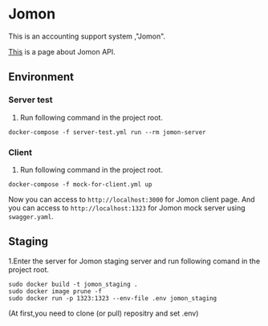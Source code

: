 # Jomon
This is an accounting support system ,"Jomon".

[This](https://traPtitech.github.io/Jomon/dist/index.html) is a page about Jomon API.

## Environment
### Server test
1. Run following command in the project root.
```shell script
docker-compose -f server-test.yml run --rm jomon-server
```
### Client
1. Run following command in the project root.
```shell script
docker-compose -f mock-for-client.yml up
```
Now you can access to `http://localhost:3000` for Jomon client page.
And you can access to `http://localhost:1323` for Jomon mock server using `swagger.yaml`.

## Staging
1.Enter the server for Jomon staging server and run following comand in the project root.
```shell script
sudo docker build -t jomon_staging .
sudo docker image prune -f
sudo docker run -p 1323:1323 --env-file .env jomon_staging
```
(At first,you need to clone (or pull) repositry and set .env)
